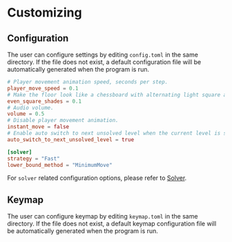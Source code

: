# Customizing

## Configuration

The user can configure settings by editing `config.toml` in the same directory. If the file does not exist, a default configuration file will be automatically generated when the program is run.

```toml
# Player movement animation speed, seconds per step.
player_move_speed = 0.1
# Make the floor look like a chessboard with alternating light square and dark square.
even_square_shades = 0.1
# Audio volume.
volume = 0.5
# Disable player movement animation.
instant_move = false
# Enable auto switch to next unsolved level when the current level is solved.
auto_switch_to_next_unsolved_level = true

[solver]
strategy = "Fast"
lower_bound_method = "MinimumMove"
```

For `solver` related configuration options, please refer to [Solver](./solver.md).

## Keymap

The user can configure keymap by editing `keymap.toml` in the same directory. If the file does not exist, a default keymap configuration file will be automatically generated when the program is run.

